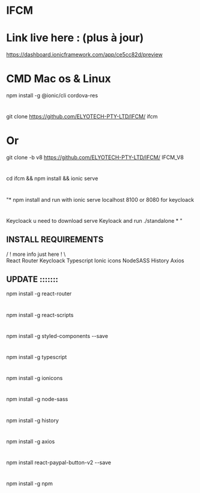 # IFCM 
# Link live here : (plus à jour)
https://dashboard.ionicframework.com/app/ce5cc82d/preview

# CMD Mac os & Linux 
npm install -g @ionic/cli cordova-res 
#
git clone https://github.com/ELYOTECH-PTY-LTD/IFCM/ ifcm 
# Or
git clone -b v8 https://github.com/ELYOTECH-PTY-LTD/IFCM/ IFCM_V8
#
cd ifcm && npm install && ionic serve
#
"*
  npm install and run with ionic serve localhost 8100 or 8080 for keycloack 
  #
  Keycloack u need to download serve Keyloack and run ./standalone 
 *
"
## INSTALL REQUIREMENTS
/ ! more info just here  ! \  
React Router
Keycloack
Typescript 
Ionic icons
NodeSASS
History
Axios


## UPDATE :::::::
npm install -g react-router
#
npm install -g react-scripts
#
npm install -g styled-components --save
#
npm install -g typescript
#
npm install -g ionicons
#
npm install -g node-sass
#
npm install -g  history
#
npm install -g  axios
#
npm install react-paypal-button-v2 --save
#
npm install -g npm
#

